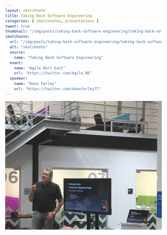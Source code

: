 ```yaml
---
layout: sketchnote
title: Taking Back Software Engineering
categories: [ sketchnotes, presentations ]
tweet: true
thumbnail: "/img/posts/taking-back-software-engineering/taking-back-software-engineering.png"
sketchnote:
  url: "/img/posts/taking-back-software-engineering/taking-back-software-engineering.png"
  alt: "sketchnote"
  source:
    name: "Taking Back Software Engineering"
  event:
    name: "Agile Nort East"
    url: "https://twitter.com/Agile_NE"
  speaker:
    name: "Dave Farley"
    url: "https://twitter.com/davefarley77"
---
```


<img src="/img/posts/taking-back-software-engineering/dave.png" alt="dave farley speaking at Agile NE" />
